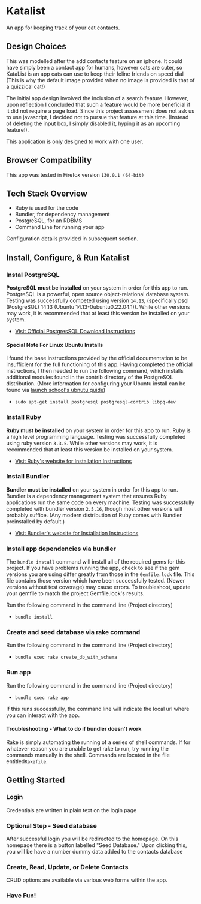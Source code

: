 # Katalist

An app for keeping track of your cat contacts.

## Design Choices
This was modelled after the add contacts feature on an iphone. It could have simply been a contact app for humans, however cats are cuter, so KataList is an app cats can use to keep their feline friends on speed dial (This is why the default image provided when no image is provided is that of a quizzical cat!)

The initial app design involved the inclusion of a search feature. However, upon reflection I concluded that such a feature would be more beneficial if it did not require a page load. Since this project assessment does not ask us to use javascript, I decided not to pursue that feature at this time. (Instead of deleting the input box, I simply disabled it, hyping it as an upcoming feature!).

This application is only designed to work with one user.

## Browser Compatibility
This app was tested in Firefox version `130.0.1 (64-bit)`

## Tech Stack Overview
- Ruby is used for the code
- Bundler, for dependency management
- PostgreSQL, for an RDBMS
- Command Line for running your app

Configuration details provided in subsequent section.

## Install, Configure, & Run Katalist

### Instal PostgreSQL
__PostgreSQL must be installed__ on your system in order for this app to run. PostgreSQL is a powerful, open source object-relational database system. Testing was successfully competed using version `14.13`, (specifically psql (PostgreSQL) 14.13 (Ubuntu 14.13-0ubuntu0.22.04.1)). While other versions may work, it is recommended that at least this version be installed on your system.
- [Visit Official PostgresSQL Download Instructions](https://www.postgresql.org/download/)

#### Special Note For Linux Ubuntu Installs
I found the base instructions provided by the official documentation to be insufficient for the full functioning of this app. Having completed the official instructions, I then needed to run the following command, which installs additional modules found in the contrib directory of the PostgreSQL distribution. (More information for configuring your Ubuntu install can be found via [launch school's ubnutu guide](https://launchschool.medium.com/how-to-install-postgres-for-ubuntu-linux-fa06a162348))

- `sudo apt-get install postgresql postgresql-contrib libpq-dev`

### Install Ruby

__Ruby must be installed__ on your system in order for this app to run. Ruby is a high level programming language. Testing was successfully completed using ruby version `3.3.5`. While other versions may work, it is recommended that at least this version be installed on your system.
- [Visit Ruby's website for Installation Instructions](https://docs.ruby-lang.org/en/)

### Install Bundler

__Bundler must be installed__ on your system in order for this app to run. Bundler is a dependency management system that ensures Ruby applications run the same code on every machine. Testing was successfully completed  with bundler version `2.5.16`, though most other versions will probably suffice. (Any modern distribution of Ruby comes with Bundler preinstalled by default.)
- [Visit Bundler's website for Installation Instructions](https://bundler.io/)

### Install app dependencies via bundler
The `bundle install` command will install all of the required gems for this project. If you have problems running the app, check to see if the gem versions you are using differ greatly from those in the `Gemfile.lock` file. This file contains those version which have been successfully tested. (Newer versions without test coverage) may cause errors. To troubleshoot, update your gemfile to match the project Gemfile.lock's results.

Run the following command in the command line (Project directory)
- `bundle install`

### Create and seed database via rake command
Run the following command in the command line (Project directory)
- `bundle exec rake create_db_with_schema`

### Run app
Run the following command in the command line (Project directory)
- `bundle exec rake app`

If this runs successfully, the command line will indicate the local url where you can interact with the app.

#### Troubleshooting - What to do if bundler doesn't work
Rake is simply automating the running of a series of shell commands. If for whatever reason you are unable to get rake to run, try running the commands manually in the shell. Commands are located in the file entitled`Rakefile`.

## Getting Started
### Login
Credentials are written in plain text on the login page

### Optional Step - Seed database
After successful login you will be redirected to the homepage. On this homepage there is a button labelled "Seed Database." Upon clicking this, you will be have a number dummy data added to the contacts database

### Create, Read, Update, or Delete Contacts
CRUD options are available via various web forms within the app.

### Have Fun!